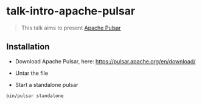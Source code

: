# talk-intro-apache-pulsar

> This talk aims to present [Apache Pulsar](https://pulsar.apache.org/)

## Installation

* Download Apache Pulsar, here: https://pulsar.apache.org/en/download/

* Untar the file

* Start a standalone pulsar
```bash
bin/pulsar standalone
```

